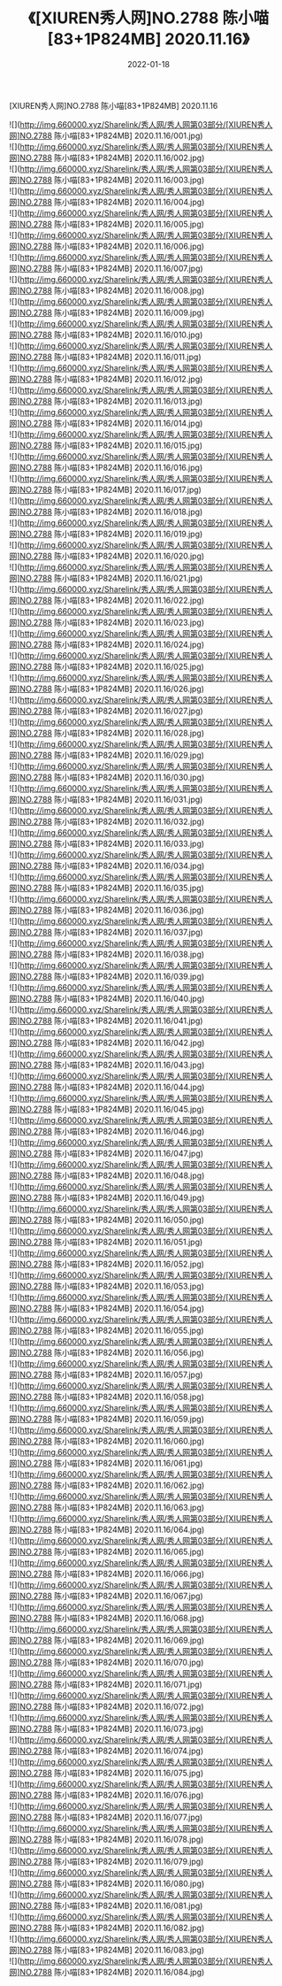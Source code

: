 ﻿---
layout: post
title:  《[XIUREN秀人网]NO.2788 陈小喵[83+1P824MB] 2020.11.16》
date:   2022-01-18
img: http://img.660000.xyz/Sharelink/秀人网/秀人网第03部分/[XIUREN秀人网]NO.2788 陈小喵[83+1P824MB] 2020.11.16/000.jpg
categories: [美女, 清纯, 唯美]
---

[XIUREN秀人网]NO.2788 陈小喵[83+1P824MB] 2020.11.16

 ![](http://img.660000.xyz/Sharelink/秀人网/秀人网第03部分/[XIUREN秀人网]NO.2788 陈小喵[83+1P824MB] 2020.11.16/001.jpg) <br>![](http://img.660000.xyz/Sharelink/秀人网/秀人网第03部分/[XIUREN秀人网]NO.2788 陈小喵[83+1P824MB] 2020.11.16/002.jpg) <br>![](http://img.660000.xyz/Sharelink/秀人网/秀人网第03部分/[XIUREN秀人网]NO.2788 陈小喵[83+1P824MB] 2020.11.16/003.jpg) <br>![](http://img.660000.xyz/Sharelink/秀人网/秀人网第03部分/[XIUREN秀人网]NO.2788 陈小喵[83+1P824MB] 2020.11.16/004.jpg) <br>![](http://img.660000.xyz/Sharelink/秀人网/秀人网第03部分/[XIUREN秀人网]NO.2788 陈小喵[83+1P824MB] 2020.11.16/005.jpg) <br>![](http://img.660000.xyz/Sharelink/秀人网/秀人网第03部分/[XIUREN秀人网]NO.2788 陈小喵[83+1P824MB] 2020.11.16/006.jpg) <br>![](http://img.660000.xyz/Sharelink/秀人网/秀人网第03部分/[XIUREN秀人网]NO.2788 陈小喵[83+1P824MB] 2020.11.16/007.jpg) <br>![](http://img.660000.xyz/Sharelink/秀人网/秀人网第03部分/[XIUREN秀人网]NO.2788 陈小喵[83+1P824MB] 2020.11.16/008.jpg) <br>![](http://img.660000.xyz/Sharelink/秀人网/秀人网第03部分/[XIUREN秀人网]NO.2788 陈小喵[83+1P824MB] 2020.11.16/009.jpg) <br>![](http://img.660000.xyz/Sharelink/秀人网/秀人网第03部分/[XIUREN秀人网]NO.2788 陈小喵[83+1P824MB] 2020.11.16/010.jpg) <br>![](http://img.660000.xyz/Sharelink/秀人网/秀人网第03部分/[XIUREN秀人网]NO.2788 陈小喵[83+1P824MB] 2020.11.16/011.jpg) <br>![](http://img.660000.xyz/Sharelink/秀人网/秀人网第03部分/[XIUREN秀人网]NO.2788 陈小喵[83+1P824MB] 2020.11.16/012.jpg) <br>![](http://img.660000.xyz/Sharelink/秀人网/秀人网第03部分/[XIUREN秀人网]NO.2788 陈小喵[83+1P824MB] 2020.11.16/013.jpg) <br>![](http://img.660000.xyz/Sharelink/秀人网/秀人网第03部分/[XIUREN秀人网]NO.2788 陈小喵[83+1P824MB] 2020.11.16/014.jpg) <br>![](http://img.660000.xyz/Sharelink/秀人网/秀人网第03部分/[XIUREN秀人网]NO.2788 陈小喵[83+1P824MB] 2020.11.16/015.jpg) <br>![](http://img.660000.xyz/Sharelink/秀人网/秀人网第03部分/[XIUREN秀人网]NO.2788 陈小喵[83+1P824MB] 2020.11.16/016.jpg) <br>![](http://img.660000.xyz/Sharelink/秀人网/秀人网第03部分/[XIUREN秀人网]NO.2788 陈小喵[83+1P824MB] 2020.11.16/017.jpg) <br>![](http://img.660000.xyz/Sharelink/秀人网/秀人网第03部分/[XIUREN秀人网]NO.2788 陈小喵[83+1P824MB] 2020.11.16/018.jpg) <br>![](http://img.660000.xyz/Sharelink/秀人网/秀人网第03部分/[XIUREN秀人网]NO.2788 陈小喵[83+1P824MB] 2020.11.16/019.jpg) <br>![](http://img.660000.xyz/Sharelink/秀人网/秀人网第03部分/[XIUREN秀人网]NO.2788 陈小喵[83+1P824MB] 2020.11.16/020.jpg) <br>![](http://img.660000.xyz/Sharelink/秀人网/秀人网第03部分/[XIUREN秀人网]NO.2788 陈小喵[83+1P824MB] 2020.11.16/021.jpg) <br>![](http://img.660000.xyz/Sharelink/秀人网/秀人网第03部分/[XIUREN秀人网]NO.2788 陈小喵[83+1P824MB] 2020.11.16/022.jpg) <br>![](http://img.660000.xyz/Sharelink/秀人网/秀人网第03部分/[XIUREN秀人网]NO.2788 陈小喵[83+1P824MB] 2020.11.16/023.jpg) <br>![](http://img.660000.xyz/Sharelink/秀人网/秀人网第03部分/[XIUREN秀人网]NO.2788 陈小喵[83+1P824MB] 2020.11.16/024.jpg) <br>![](http://img.660000.xyz/Sharelink/秀人网/秀人网第03部分/[XIUREN秀人网]NO.2788 陈小喵[83+1P824MB] 2020.11.16/025.jpg) <br>![](http://img.660000.xyz/Sharelink/秀人网/秀人网第03部分/[XIUREN秀人网]NO.2788 陈小喵[83+1P824MB] 2020.11.16/026.jpg) <br>![](http://img.660000.xyz/Sharelink/秀人网/秀人网第03部分/[XIUREN秀人网]NO.2788 陈小喵[83+1P824MB] 2020.11.16/027.jpg) <br>![](http://img.660000.xyz/Sharelink/秀人网/秀人网第03部分/[XIUREN秀人网]NO.2788 陈小喵[83+1P824MB] 2020.11.16/028.jpg) <br>![](http://img.660000.xyz/Sharelink/秀人网/秀人网第03部分/[XIUREN秀人网]NO.2788 陈小喵[83+1P824MB] 2020.11.16/029.jpg) <br>![](http://img.660000.xyz/Sharelink/秀人网/秀人网第03部分/[XIUREN秀人网]NO.2788 陈小喵[83+1P824MB] 2020.11.16/030.jpg) <br>![](http://img.660000.xyz/Sharelink/秀人网/秀人网第03部分/[XIUREN秀人网]NO.2788 陈小喵[83+1P824MB] 2020.11.16/031.jpg) <br>![](http://img.660000.xyz/Sharelink/秀人网/秀人网第03部分/[XIUREN秀人网]NO.2788 陈小喵[83+1P824MB] 2020.11.16/032.jpg) <br>![](http://img.660000.xyz/Sharelink/秀人网/秀人网第03部分/[XIUREN秀人网]NO.2788 陈小喵[83+1P824MB] 2020.11.16/033.jpg) <br>![](http://img.660000.xyz/Sharelink/秀人网/秀人网第03部分/[XIUREN秀人网]NO.2788 陈小喵[83+1P824MB] 2020.11.16/034.jpg) <br>![](http://img.660000.xyz/Sharelink/秀人网/秀人网第03部分/[XIUREN秀人网]NO.2788 陈小喵[83+1P824MB] 2020.11.16/035.jpg) <br>![](http://img.660000.xyz/Sharelink/秀人网/秀人网第03部分/[XIUREN秀人网]NO.2788 陈小喵[83+1P824MB] 2020.11.16/036.jpg) <br>![](http://img.660000.xyz/Sharelink/秀人网/秀人网第03部分/[XIUREN秀人网]NO.2788 陈小喵[83+1P824MB] 2020.11.16/037.jpg) <br>![](http://img.660000.xyz/Sharelink/秀人网/秀人网第03部分/[XIUREN秀人网]NO.2788 陈小喵[83+1P824MB] 2020.11.16/038.jpg) <br>![](http://img.660000.xyz/Sharelink/秀人网/秀人网第03部分/[XIUREN秀人网]NO.2788 陈小喵[83+1P824MB] 2020.11.16/039.jpg) <br>![](http://img.660000.xyz/Sharelink/秀人网/秀人网第03部分/[XIUREN秀人网]NO.2788 陈小喵[83+1P824MB] 2020.11.16/040.jpg) <br>![](http://img.660000.xyz/Sharelink/秀人网/秀人网第03部分/[XIUREN秀人网]NO.2788 陈小喵[83+1P824MB] 2020.11.16/041.jpg) <br>![](http://img.660000.xyz/Sharelink/秀人网/秀人网第03部分/[XIUREN秀人网]NO.2788 陈小喵[83+1P824MB] 2020.11.16/042.jpg) <br>![](http://img.660000.xyz/Sharelink/秀人网/秀人网第03部分/[XIUREN秀人网]NO.2788 陈小喵[83+1P824MB] 2020.11.16/043.jpg) <br>![](http://img.660000.xyz/Sharelink/秀人网/秀人网第03部分/[XIUREN秀人网]NO.2788 陈小喵[83+1P824MB] 2020.11.16/044.jpg) <br>![](http://img.660000.xyz/Sharelink/秀人网/秀人网第03部分/[XIUREN秀人网]NO.2788 陈小喵[83+1P824MB] 2020.11.16/045.jpg) <br>![](http://img.660000.xyz/Sharelink/秀人网/秀人网第03部分/[XIUREN秀人网]NO.2788 陈小喵[83+1P824MB] 2020.11.16/046.jpg) <br>![](http://img.660000.xyz/Sharelink/秀人网/秀人网第03部分/[XIUREN秀人网]NO.2788 陈小喵[83+1P824MB] 2020.11.16/047.jpg) <br>![](http://img.660000.xyz/Sharelink/秀人网/秀人网第03部分/[XIUREN秀人网]NO.2788 陈小喵[83+1P824MB] 2020.11.16/048.jpg) <br>![](http://img.660000.xyz/Sharelink/秀人网/秀人网第03部分/[XIUREN秀人网]NO.2788 陈小喵[83+1P824MB] 2020.11.16/049.jpg) <br>![](http://img.660000.xyz/Sharelink/秀人网/秀人网第03部分/[XIUREN秀人网]NO.2788 陈小喵[83+1P824MB] 2020.11.16/050.jpg) <br>![](http://img.660000.xyz/Sharelink/秀人网/秀人网第03部分/[XIUREN秀人网]NO.2788 陈小喵[83+1P824MB] 2020.11.16/051.jpg) <br>![](http://img.660000.xyz/Sharelink/秀人网/秀人网第03部分/[XIUREN秀人网]NO.2788 陈小喵[83+1P824MB] 2020.11.16/052.jpg) <br>![](http://img.660000.xyz/Sharelink/秀人网/秀人网第03部分/[XIUREN秀人网]NO.2788 陈小喵[83+1P824MB] 2020.11.16/053.jpg) <br>![](http://img.660000.xyz/Sharelink/秀人网/秀人网第03部分/[XIUREN秀人网]NO.2788 陈小喵[83+1P824MB] 2020.11.16/054.jpg) <br>![](http://img.660000.xyz/Sharelink/秀人网/秀人网第03部分/[XIUREN秀人网]NO.2788 陈小喵[83+1P824MB] 2020.11.16/055.jpg) <br>![](http://img.660000.xyz/Sharelink/秀人网/秀人网第03部分/[XIUREN秀人网]NO.2788 陈小喵[83+1P824MB] 2020.11.16/056.jpg) <br>![](http://img.660000.xyz/Sharelink/秀人网/秀人网第03部分/[XIUREN秀人网]NO.2788 陈小喵[83+1P824MB] 2020.11.16/057.jpg) <br>![](http://img.660000.xyz/Sharelink/秀人网/秀人网第03部分/[XIUREN秀人网]NO.2788 陈小喵[83+1P824MB] 2020.11.16/058.jpg) <br>![](http://img.660000.xyz/Sharelink/秀人网/秀人网第03部分/[XIUREN秀人网]NO.2788 陈小喵[83+1P824MB] 2020.11.16/059.jpg) <br>![](http://img.660000.xyz/Sharelink/秀人网/秀人网第03部分/[XIUREN秀人网]NO.2788 陈小喵[83+1P824MB] 2020.11.16/060.jpg) <br>![](http://img.660000.xyz/Sharelink/秀人网/秀人网第03部分/[XIUREN秀人网]NO.2788 陈小喵[83+1P824MB] 2020.11.16/061.jpg) <br>![](http://img.660000.xyz/Sharelink/秀人网/秀人网第03部分/[XIUREN秀人网]NO.2788 陈小喵[83+1P824MB] 2020.11.16/062.jpg) <br>![](http://img.660000.xyz/Sharelink/秀人网/秀人网第03部分/[XIUREN秀人网]NO.2788 陈小喵[83+1P824MB] 2020.11.16/063.jpg) <br>![](http://img.660000.xyz/Sharelink/秀人网/秀人网第03部分/[XIUREN秀人网]NO.2788 陈小喵[83+1P824MB] 2020.11.16/064.jpg) <br>![](http://img.660000.xyz/Sharelink/秀人网/秀人网第03部分/[XIUREN秀人网]NO.2788 陈小喵[83+1P824MB] 2020.11.16/065.jpg) <br>![](http://img.660000.xyz/Sharelink/秀人网/秀人网第03部分/[XIUREN秀人网]NO.2788 陈小喵[83+1P824MB] 2020.11.16/066.jpg) <br>![](http://img.660000.xyz/Sharelink/秀人网/秀人网第03部分/[XIUREN秀人网]NO.2788 陈小喵[83+1P824MB] 2020.11.16/067.jpg) <br>![](http://img.660000.xyz/Sharelink/秀人网/秀人网第03部分/[XIUREN秀人网]NO.2788 陈小喵[83+1P824MB] 2020.11.16/068.jpg) <br>![](http://img.660000.xyz/Sharelink/秀人网/秀人网第03部分/[XIUREN秀人网]NO.2788 陈小喵[83+1P824MB] 2020.11.16/069.jpg) <br>![](http://img.660000.xyz/Sharelink/秀人网/秀人网第03部分/[XIUREN秀人网]NO.2788 陈小喵[83+1P824MB] 2020.11.16/070.jpg) <br>![](http://img.660000.xyz/Sharelink/秀人网/秀人网第03部分/[XIUREN秀人网]NO.2788 陈小喵[83+1P824MB] 2020.11.16/071.jpg) <br>![](http://img.660000.xyz/Sharelink/秀人网/秀人网第03部分/[XIUREN秀人网]NO.2788 陈小喵[83+1P824MB] 2020.11.16/072.jpg) <br>![](http://img.660000.xyz/Sharelink/秀人网/秀人网第03部分/[XIUREN秀人网]NO.2788 陈小喵[83+1P824MB] 2020.11.16/073.jpg) <br>![](http://img.660000.xyz/Sharelink/秀人网/秀人网第03部分/[XIUREN秀人网]NO.2788 陈小喵[83+1P824MB] 2020.11.16/074.jpg) <br>![](http://img.660000.xyz/Sharelink/秀人网/秀人网第03部分/[XIUREN秀人网]NO.2788 陈小喵[83+1P824MB] 2020.11.16/075.jpg) <br>![](http://img.660000.xyz/Sharelink/秀人网/秀人网第03部分/[XIUREN秀人网]NO.2788 陈小喵[83+1P824MB] 2020.11.16/076.jpg) <br>![](http://img.660000.xyz/Sharelink/秀人网/秀人网第03部分/[XIUREN秀人网]NO.2788 陈小喵[83+1P824MB] 2020.11.16/077.jpg) <br>![](http://img.660000.xyz/Sharelink/秀人网/秀人网第03部分/[XIUREN秀人网]NO.2788 陈小喵[83+1P824MB] 2020.11.16/078.jpg) <br>![](http://img.660000.xyz/Sharelink/秀人网/秀人网第03部分/[XIUREN秀人网]NO.2788 陈小喵[83+1P824MB] 2020.11.16/079.jpg) <br>![](http://img.660000.xyz/Sharelink/秀人网/秀人网第03部分/[XIUREN秀人网]NO.2788 陈小喵[83+1P824MB] 2020.11.16/080.jpg) <br>![](http://img.660000.xyz/Sharelink/秀人网/秀人网第03部分/[XIUREN秀人网]NO.2788 陈小喵[83+1P824MB] 2020.11.16/081.jpg) <br>![](http://img.660000.xyz/Sharelink/秀人网/秀人网第03部分/[XIUREN秀人网]NO.2788 陈小喵[83+1P824MB] 2020.11.16/082.jpg) <br>![](http://img.660000.xyz/Sharelink/秀人网/秀人网第03部分/[XIUREN秀人网]NO.2788 陈小喵[83+1P824MB] 2020.11.16/083.jpg) <br>![](http://img.660000.xyz/Sharelink/秀人网/秀人网第03部分/[XIUREN秀人网]NO.2788 陈小喵[83+1P824MB] 2020.11.16/084.jpg) <br>